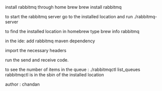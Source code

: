 install rabbitmq through home brew
brew install rabbitmq

to start the rabbitmq server go to the installed location and run ./rabbitmq-server

to find the installed location in homebrew type brew info rabbitmq

in the ide:
add rabbitmq maven dependency

import the necessary headers

run the send and receive code.

to see the number of items in the queue : ./rabbitmqctl list_queues
rabbitmqctl is in the sbin of the installed location

author : chandan
